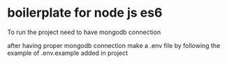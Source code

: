 # boilerplate for node js es6

To run the project need to have mongodb connection

after having proper mongodb connection make a .env file by following the example of .env.example added in project
